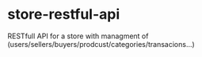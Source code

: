 # store-restful-api
RESTfull API for a store with managment of (users/sellers/buyers/prodcust/categories/transacions...)
